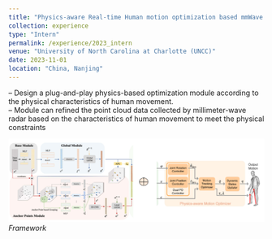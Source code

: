 ```yaml
---
title: "Physics-aware Real-time Human motion optimization based mmWave Radar device"
collection: experience
type: "Intern"
permalink: /experience/2023_intern
venue: "University of North Carolina at Charlotte (UNCC)"
date: 2023-11-01
location: "China, Nanjing"
---
```


– Design a plug-and-play physics-based optimization module according to the physical characteristics of human movement.\
– Module can refined the point cloud data collected by millimeter-wave radar based on the characteristics of human movement to meet the physical constraints

![physics-aware](../images/optim.png)\
*Framework*

